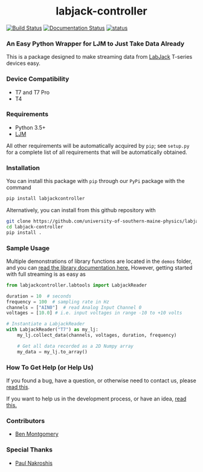 <h1 align="center">labjack-controller</h1>

[![Build Status](https://travis-ci.com/university-of-southern-maine-physics/labjack-controller.svg?branch=master)](https://travis-ci.com/university-of-southern-maine-physics/labjack-controller)
[![Documentation Status](https://readthedocs.org/projects/labjack-controller/badge/?version=latest)](https://labjack-controller.readthedocs.io/en/latest/?badge=latest)
[![status](http://joss.theoj.org/papers/65cc778168eb6bdeff05d852bfe21eeb/status.svg)](http://joss.theoj.org/papers/65cc778168eb6bdeff05d852bfe21eeb)

### An Easy Python Wrapper for LJM to Just Take Data Already

This is a package designed to make streaming data from [LabJack](https://labjack.com/) T-series devices easy.

### Device Compatibility

+ T7 and T7 Pro
+ T4

### Requirements

+ Python 3.5+
+ [LJM](https://labjack.com/support/software/installers/ljm)

All other requirements will be automatically acquired by `pip`; see `setup.py` for a complete list of all requirements that will be automatically obtained.

### Installation

You can install this package with `pip` through our `PyPi` package with the command
```bash
pip install labjackcontroller
```

Alternatively, you can install from this github repository with

```bash
git clone https://github.com/university-of-southern-maine-physics/labjack-controller.git
cd labjack-controller
pip install .
```

### Sample Usage

Multiple demonstrations of library functions are located in the `demos` folder, and you can [read the library documentation here.](https://labjack-controller.readthedocs.io/en/latest/index.html) However, getting started with full streaming is as easy as

```python
from labjackcontroller.labtools import LabjackReader

duration = 10  # seconds
frequency = 100  # sampling rate in Hz
channels = ["AIN0"]  # read Analog Input Channel 0
voltages = [10.0] # i.e. input voltages in range -10 to +10 volts

# Instantiate a LabjackReader
with LabjackReader("T7") as my_lj:
    my_lj.collect_data(channels, voltages, duration, frequency)

    # Get all data recorded as a 2D Numpy array
    my_data = my_lj.to_array()
```

### How To Get Help (or Help Us)

If you found a bug, have a question, or otherwise need to contact us, please [read this][0].

If you want to help us in the development process, or have an idea, [read this.][1]

### Contributors

+ [Ben Montgomery](https://github.com/Nyctanthous)

### Special Thanks

+ [Paul Nakroshis](https://github.com/paulnakroshis)

[0]: https://github.com/university-of-southern-maine-physics/labjack-controller/blob/master/CONTRIBUTING.md#if-you-found-a-bug
[1]: https://github.com/university-of-southern-maine-physics/labjack-controller/blob/master/CONTRIBUTING.md#if-you-want-to-contribute-code
